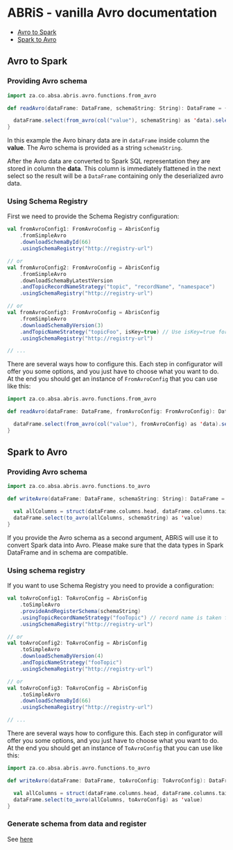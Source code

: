 # ABRiS - vanilla Avro documentation

- [Avro to Spark](#Avro-to-Spark)
- [Spark to Avro](#spark-to-avro)
## Avro to Spark

### Providing Avro schema    
```scala
import za.co.absa.abris.avro.functions.from_avro

def readAvro(dataFrame: DataFrame, schemaString: String): DataFrame = {

  dataFrame.select(from_avro(col("value"), schemaString) as 'data).select("data.*")
}
```
In this example the Avro binary data are in ```dataFrame``` inside column the **value**. 
The Avro schema is provided as a string ```schemaString```.

After the Avro data are converted to Spark SQL representation they are stored in column the **data**. 
This column is immediately flattened in the next select so the result will be a ```DataFrame``` containing only the deserialized avro data.  

### Using Schema Registry
First we need to provide the Schema Registry configuration:
```scala
val fromAvroConfig1: FromAvroConfig = AbrisConfig
    .fromSimpleAvro
    .downloadSchemaById(66)
    .usingSchemaRegistry("http://registry-url")

// or
val fromAvroConfig2: FromAvroConfig = AbrisConfig
    .fromSimpleAvro
    .downloadSchemaByLatestVersion
    .andTopicRecordNameStrategy("topic", "recordName", "namespace")
    .usingSchemaRegistry("http://registry-url")

// or
val fromAvroConfig3: FromAvroConfig = AbrisConfig
    .fromSimpleAvro
    .downloadSchemaByVersion(3)
    .andTopicNameStrategy("topicFoo", isKey=true) // Use isKey=true for the key schema and isKey=false for the value schema
    .usingSchemaRegistry("http://registry-url")

// ...
```
There are several ways how to configure this. 
Each step in configurator will offer you some options, and you just have to choose what you want to do.
At the end you should get an instance of `FromAvroConfig` that you can use like this:


```scala
import za.co.absa.abris.avro.functions.from_avro

def readAvro(dataFrame: DataFrame, fromAvroConfig: FromAvroConfig): DataFrame = {

  dataFrame.select(from_avro(col("value"), fromAvroConfig) as 'data).select("data.*")
}
```

## Spark to Avro

### Providing Avro schema 
```scala
import za.co.absa.abris.avro.functions.to_avro

def writeAvro(dataFrame: DataFrame, schemaString: String): DataFrame = {

  val allColumns = struct(dataFrame.columns.head, dataFrame.columns.tail: _*)
  dataFrame.select(to_avro(allColumns, schemaString) as 'value)
}
```
If you provide the Avro schema as a second argument, ABRiS will use it to convert Spark data into Avro. 
Please make sure that the data types in Spark DataFrame and in schema are compatible.

### Using schema registry
If you want to use Schema Registry you need to provide a configuration:

```scala
val toAvroConfig1: ToAvroConfig = AbrisConfig
    .toSimpleAvro
    .provideAndRegisterSchema(schemaString)
    .usingTopicRecordNameStrategy("fooTopic") // record name is taken from the schema
    .usingSchemaRegistry("http://registry-url")

// or
val toAvroConfig2: ToAvroConfig = AbrisConfig
    .toSimpleAvro
    .downloadSchemaByVersion(4)
    .andTopicNameStrategy("fooTopic")
    .usingSchemaRegistry("http://registry-url")

// or
val toAvroConfig3: ToAvroConfig = AbrisConfig
    .toSimpleAvro
    .downloadSchemaById(66)
    .usingSchemaRegistry("http://registry-url")

// ...
```
There are several ways how to configure this. 
Each step in configurator will offer you some options, and you just have to choose what you want to do.
At the end you should get an instance of `ToAvroConfig` that you can use like this:
```scala
import za.co.absa.abris.avro.functions.to_avro

def writeAvro(dataFrame: DataFrame, toAvroConfig: ToAvroConfig): DataFrame = {

  val allColumns = struct(dataFrame.columns.head, dataFrame.columns.tail: _*)  
  dataFrame.select(to_avro(allColumns, toAvroConfig) as 'value)
}
```

### Generate schema from data and register

See [here](confluent-avro-documentation.md#generate-schema-from-data-and-register)
